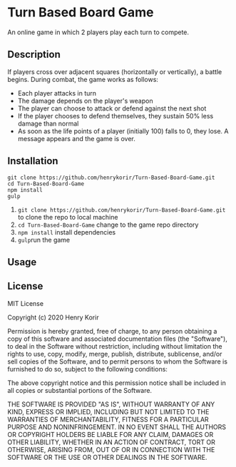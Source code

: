 # Turn Based Board Game
An online game in which 2 players play each turn to compete. 
## Description
If players cross over adjacent squares (horizontally or vertically), a battle begins.
During combat, the game works as follows:
- Each player attacks in turn
- The damage depends on the player's weapon
- The player can choose to attack or defend against the next shot
- If the player chooses to defend themselves, they sustain 50% less damage than normal
- As soon as the life points of a player (initially 100) falls to 0, they lose. A message appears and the game is over.
## Installation
```
git clone https://github.com/henrykorir/Turn-Based-Board-Game.git
cd Turn-Based-Board-Game
npm install
gulp
```
1. `git clone https://github.com/henrykorir/Turn-Based-Board-Game.git` to clone the repo to local machine
2. `cd Turn-Based-Board-Game` change to the game repo directory
3. `npm install` install dependencies
4. `gulp`run the game
## Usage
## License
MIT License

Copyright (c) 2020 Henry Korir

Permission is hereby granted, free of charge, to any person obtaining a copy
of this software and associated documentation files (the "Software"), to deal
in the Software without restriction, including without limitation the rights
to use, copy, modify, merge, publish, distribute, sublicense, and/or sell
copies of the Software, and to permit persons to whom the Software is
furnished to do so, subject to the following conditions:

The above copyright notice and this permission notice shall be included in all
copies or substantial portions of the Software.

THE SOFTWARE IS PROVIDED "AS IS", WITHOUT WARRANTY OF ANY KIND, EXPRESS OR
IMPLIED, INCLUDING BUT NOT LIMITED TO THE WARRANTIES OF MERCHANTABILITY,
FITNESS FOR A PARTICULAR PURPOSE AND NONINFRINGEMENT. IN NO EVENT SHALL THE
AUTHORS OR COPYRIGHT HOLDERS BE LIABLE FOR ANY CLAIM, DAMAGES OR OTHER
LIABILITY, WHETHER IN AN ACTION OF CONTRACT, TORT OR OTHERWISE, ARISING FROM,
OUT OF OR IN CONNECTION WITH THE SOFTWARE OR THE USE OR OTHER DEALINGS IN THE
SOFTWARE.
